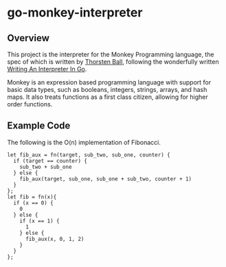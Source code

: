 # go-monkey-interpreter

## Overview

This project is the interpreter for the Monkey Programming language, the spec
of which is written by [Thorsten Ball](https://thorstenball.com/), following
the wonderfully written [Writing An Interpreter In Go](https://interpreterbook.com/).

Monkey is an expression based programming language with support for basic
data types, such as booleans, integers, strings, arrays, and hash maps.
It also treats functions as a first class citizen, allowing for higher
order functions.

## Example Code

The following is the O(n) implementation of Fibonacci.

```monkey
let fib_aux = fn(target, sub_two, sub_one, counter) {
  if (target == counter) {
    sub_two + sub_one
  } else {
    fib_aux(target, sub_one, sub_one + sub_two, counter + 1)
  }
};
let fib = fn(x){
  if (x == 0) {
    0
  } else {
    if (x == 1) {
      1
    } else {
      fib_aux(x, 0, 1, 2)
    }
  }
};
```
